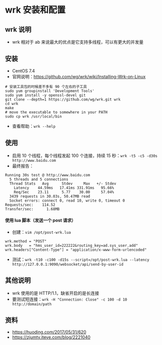 # wrk 安装和配置


## wrk 说明

- wrk 相对于 ab 来说最大的优点是它支持多线程，可以有更大的并发量


## 安装

- CentOS 7.4
- 官网说明：<https://github.com/wg/wrk/wiki/Installing-Wrk-on-Linux>

```
# 安装工具包的时候差不多有 90 个左右的子工具
sudo yum groupinstall 'Development Tools'
sudo yum install -y openssl-devel git
git clone --depth=1 https://github.com/wg/wrk.git wrk
cd wrk
make
# move the executable to somewhere in your PATH
sudo cp wrk /usr/local/bin
```

- 查看帮助：`wrk --help`

## 使用

- 启用 10 个线程，每个线程发起 100 个连接，持续 15 秒：`wrk -t5 -c5 -d30s http://www.baidu.com`
- 最终报告：

```
Running 30s test @ http://www.baidu.com
  5 threads and 5 connections
  Thread Stats   Avg      Stdev     Max   +/- Stdev
    Latency    44.59ms   17.41ms 331.91ms   95.66%
    Req/Sec    23.11      5.77    30.00     57.04%
  3439 requests in 30.03s, 50.47MB read
  Socket errors: connect 0, read 10, write 0, timeout 0
Requests/sec:    114.52
Transfer/sec:      1.68MB
```

#### 使用 lua 脚本（发送一个 post 请求）

- 创建：`vim /opt/post-wrk.lua`

```
wrk.method = "POST"  
wrk.body   = "hms_user_id=222222&routing_key=ad.sys_user.add"  
wrk.headers["Content-Type"] = "application/x-www-form-urlencoded"
```

- 测试：`wrk -t10 -c100 -d15s --script=/opt/post-wrk.lua --latency http://127.0.0.1:9090/websocket/api/send-by-user-id`


## 其他说明

- wrk 使用的是 HTTP/1.1，缺省开启的是长连接
- 要测试短连接：`wrk -H "Connection: Close" -c 100 -d 10 http://domain/path`

## 资料

- <https://huoding.com/2017/05/31/620>
- <https://zjumty.iteye.com/blog/2221040>